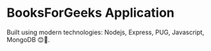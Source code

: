# BooksForGeeks Application

Built using modern technologies: Nodejs, Express, PUG, Javascript, MongoDB 😊🤍. 